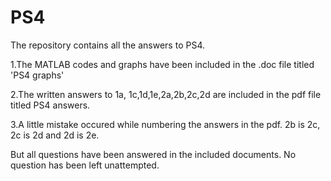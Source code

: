 # PS4
The repository contains all the answers to PS4. 

1.The MATLAB codes and graphs have been included in the .doc file titled 'PS4 graphs'

2.The written answers to 1a, 1c,1d,1e,2a,2b,2c,2d are included in the pdf file titled PS4 answers.

3.A little mistake occured while numbering the answers in the pdf. 2b is 2c, 2c is 2d and 2d is 2e. 

But all questions have been answered in the included documents. No question has been left unattempted.
